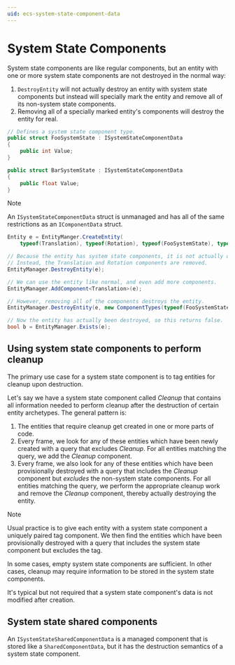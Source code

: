 ```yaml
---
uid: ecs-system-state-component-data
---
```

# System State Components

System state components are like regular components, but an entity with one or more system state components are not destroyed in the normal way:

1. `DestroyEntity` will not actually destroy an entity with system state components but instead will specially mark the entity and remove all of its non-system state components.
2. Removing all of a specially marked entity's components will destroy the entity for real.

```csharp
// Defines a system state component type.
public struct FooSystemState : ISystemStateComponentData
{
    public int Value;
}

public struct BarSystemState : ISystemStateComponentData
{
    public float Value;
}
```

> [!NOTE]
> An `ISystemStateComponentData` struct is unmanaged and has all of the same restrictions as an `IComponentData` struct.

```csharp
Entity e = EntityManger.CreateEntity(
    typeof(Translation), typeof(Rotation), typeof(FooSystemState), typeof(BarSystemState));

// Because the entity has system state components, it is not actually destroyed.
// Instead, the Translation and Rotation components are removed. 
EntityManager.DestroyEntity(e);

// We can use the entity like normal, and even add more components.
EntityManager.AddComponent<Translation>(e);

// However, removing all of the components destroys the entity.
EntityManager.DestroyEntity(e, new ComponentTypes(typeof(FooSystemState), typeof(BarSystemState), typeof(Translation)));

// Now the entity has actually been destroyed, so this returns false.
bool b = EntityManager.Exists(e);
```

## Using system state components to perform cleanup

The primary use case for a system state component is to tag entities for cleanup upon destruction.

Let's say we have a system state component called *Cleanup* that contains all information needed to perform cleanup after the destruction of certain entity archetypes. The general pattern is:

1. The entities that require cleanup get created in one or more parts of code.
2. Every frame, we look for any of these entities which have been newly created with a query that excludes *Cleanup*. For all entities matching the query, we add the *Cleanup* component.
3. Every frame, we also look for any of these entities which have been provisionally destroyed with a query that includes the *Cleanup* component but *excludes* the non-system state components. For all entities matching the query, we perform the appropriate cleanup work and remove the *Cleanup* component, thereby actually destroying the entity.

> [!NOTE]
> Usual practice is to give each entity with a system state component a uniquely paired tag component. We then find the entities which have been provisionally destroyed with a query that includes the system state component but excludes the tag.

In some cases, empty system state components are sufficient. In other cases, cleanup may require information to be stored in the system state components.

It's typical but not required that a system state component's data is not modified after creation.

## System state shared components

An `ISystemStateSharedComponentData` is a managed component that is stored like a `SharedComponentData`, but it has the destruction semantics of a system state component.
```